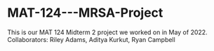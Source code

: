 # MAT-124---MRSA-Project
This is our MAT 124 Midterm 2 project we worked on in May of 2022.
Collaborators: Riley Adams, Aditya Kurkut, Ryan Campbell
